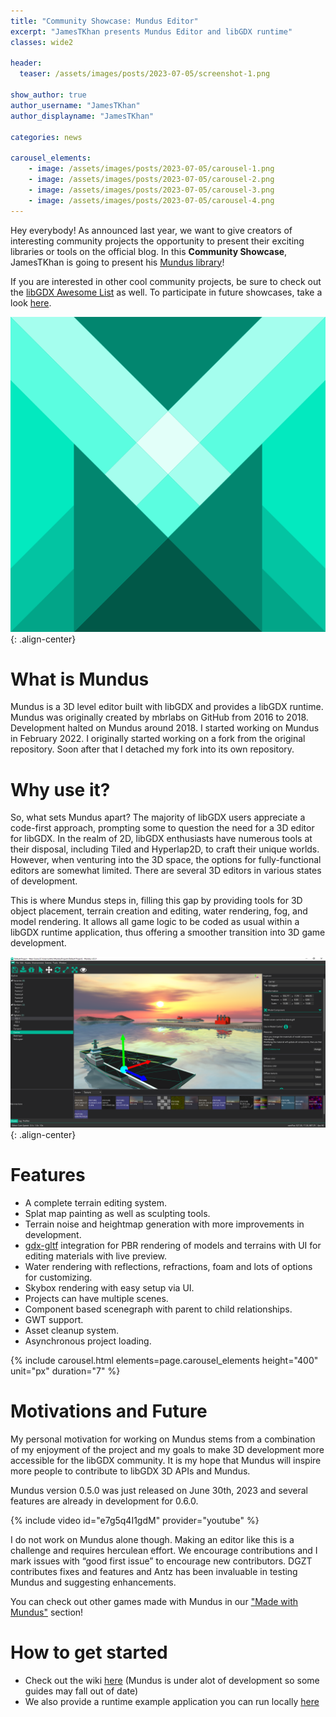 ```yaml
---
title: "Community Showcase: Mundus Editor"
excerpt: "JamesTKhan presents Mundus Editor and libGDX runtime"
classes: wide2

header:
  teaser: /assets/images/posts/2023-07-05/screenshot-1.png

show_author: true
author_username: "JamesTKhan"
author_displayname: "JamesTKhan"

categories: news

carousel_elements:
    - image: /assets/images/posts/2023-07-05/carousel-1.png
    - image: /assets/images/posts/2023-07-05/carousel-2.png
    - image: /assets/images/posts/2023-07-05/carousel-3.png
    - image: /assets/images/posts/2023-07-05/carousel-4.png
---
```


 <div class="notice--primary">
   <p>
     Hey everybody! As announced last year, we want to give creators of interesting community projects the opportunity to present their exciting libraries or tools on the official blog. In this <b>Community Showcase</b>, JamesTKhan is going to present his <a href="https://github.com/JamesTKhan/Mundus">Mundus library</a>!
   </p>
   <p>
     If you are interested in other cool community projects, be sure to check out the <a href="https://github.com/rafaskb/awesome-libgdx#readme">libGDX Awesome List</a> as well. To participate in future showcases, take a look <a href="https://github.com/libgdx/libgdx.github.io/wiki/Community-Showcases">here</a>.
   </p>
 </div>

![](/assets/images/posts/2023-07-05/logo.svg){: .align-center}

# What is Mundus

Mundus is a 3D level editor built with libGDX and provides a libGDX runtime. Mundus was originally created by mbrlabs on GitHub from 2016 to 2018. Development halted on Mundus around 2018. I started working on Mundus in February 2022. I originally started working on a fork from the original repository. Soon after that I detached my fork into its own repository. 

# Why use it?

So, what sets Mundus apart? The majority of libGDX users appreciate a code-first approach, prompting some to question the need for a 3D editor for libGDX. In the realm of 2D, libGDX enthusiasts have numerous tools at their disposal, including Tiled and Hyperlap2D, to craft their unique worlds. However, when venturing into the 3D space, the options for fully-functional editors are somewhat limited. There are several 3D editors in various states of development. 

This is where Mundus steps in, filling this gap by providing tools for 3D object placement, terrain creation and editing, water rendering, fog, and model rendering. It allows all game logic to be coded as usual within a libGDX runtime application, thus offering a smoother transition into 3D game development.

![](/assets/images/posts/2023-07-05/screenshot-1.png){: .align-center}

# Features

- A complete terrain editing system.
- Splat map painting as well as sculpting tools.
- Terrain noise and heightmap generation with more improvements in development.
- [gdx-gltf](https://github.com/mgsx-dev/gdx-gltf) integration for PBR rendering of models and terrains with UI for editing materials with live preview.
- Water rendering with reflections, refractions, foam and lots of options for customizing.
- Skybox rendering with easy setup via UI.
- Projects can have multiple scenes.
- Component based scenegraph with parent to child relationships.
- GWT support.
- Asset cleanup system.
- Asynchronous project loading.

<div style="max-width: 720px; margin-left: auto; margin-right: auto;">
      {% include carousel.html elements=page.carousel_elements height="400" unit="px" duration="7" %}
</div>

# Motivations and Future

My personal motivation for working on Mundus stems from a combination of my enjoyment of the project and my goals to make 3D development more accessible for the libGDX community. It is my hope that Mundus will inspire more people to contribute to libGDX 3D APIs and Mundus.

Mundus version 0.5.0 was just released on June 30th, 2023 and several features are already in development for 0.6.0. 

{% include video id="e7g5q4I1gdM" provider="youtube" %}

I do not work on Mundus alone though. Making an editor like this is a challenge and requires herculean effort. We encourage contributions and I mark issues with “good first issue” to encourage new contributors. DGZT contributes fixes and features and Antz has been invaluable in testing Mundus and suggesting enhancements.

You can check out other games made with Mundus in our ["Made with Mundus"](https://github.com/JamesTKhan/Mundus#made-with-mundus) section!

# How to get started
- Check out the wiki [here](https://github.com/JamesTKhan/Mundus/wiki) (Mundus is under alot of development so some guides may fall out of date)
- We also provide a runtime example application you can run locally [here](https://github.com/JamesTKhan/MundusRuntimeExample)
